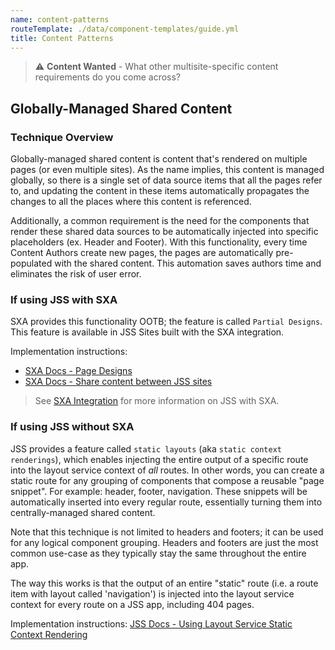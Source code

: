 ```yaml
---
name: content-patterns
routeTemplate: ./data/component-templates/guide.yml
title: Content Patterns
---
```


> ⚠️ **Content Wanted** - What other multisite-specific content requirements do you come across?

## Globally-Managed Shared Content

### Technique Overview
Globally-managed shared content is content that's rendered on multiple pages (or even multiple sites). As the name implies, this content is managed globally, so there is a single set of data source items that all the pages refer to, and updating the content in these items automatically propagates the changes to all the places where this content is referenced.

Additionally, a common requirement is the need for the components that render these shared data sources to be automatically injected into specific placeholders (ex. Header and Footer). With this functionality, every time Content Authors create new pages, the pages are automatically pre-populated with the shared content. This automation saves authors time and eliminates the risk of user error. 

### If using JSS with SXA
SXA provides this functionality OOTB; the feature is called `Partial Designs`. This feature is available in JSS Sites built with the SXA integration.

Implementation instructions:
- [SXA Docs - Page Designs](https://doc.sitecore.com/developers/sxa/93/sitecore-experience-accelerator/en/page-designs.html)
- [SXA Docs - Share content between JSS sites](https://doc.sitecore.com/developers/sxa/93/sitecore-experience-accelerator/en/share-content-between-jss-sites.html)

> See [SXA Integration](/guides/sxa-integration) for more information on JSS with SXA.

### If using JSS without SXA

JSS provides a feature called `static layouts` (aka `static context renderings`), which enables injecting the entire output of a specific route into the layout service context of *all* routes. In other words, you can create a static route for any grouping of components that compose a reusable "page snippet". For example: header, footer, navigation. These snippets will be automatically inserted into every regular route, essentially turning them into centrally-managed shared content.

Note that this technique is not limited to headers and footers; it can be used for any logical component grouping. Headers and footers are just the most common use-case as they typically stay the same throughout the entire app.

The way this works is that the output of an entire "static" route (i.e. a route item with layout called 'navigation') is injected into the layout service context for every route on a JSS app, including 404 pages.


Implementation instructions: [JSS Docs - Using Layout Service Static Context Rendering](/docs/techniques/extending-layout-service/layoutservice-static-context-rendering)

